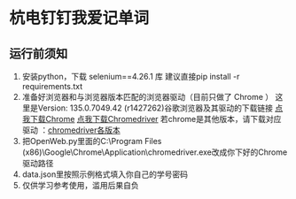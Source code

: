 # 杭电钉钉我爱记单词

## 运行前须知 
1. 安装python，下载 selenium==4.26.1 库
   建议直接pip install -r requirements.txt
2. 准备好浏览器和与浏览器版本匹配的浏览器驱动（目前只做了 Chrome ） 
   这里是Version: 135.0.7049.42 (r1427262)谷歌浏览器及其驱动的下载链接
[点我下载Chrome](https://storage.googleapis.com/chrome-for-testing-public/135.0.7049.42/win64/chrome-win64.zip)
[点我下载Chromedriver](https://storage.googleapis.com/chrome-for-testing-public/135.0.7049.42/win64/chromedriver-win64.zip)
若chrome是其他版本，请下载对应驱动 ：[chromedriver各版本](http://chromedriver.storage.googleapis.com/index.html)
3. 把OpenWeb.py里面的C:\Program Files (x86)\Google\Chrome\Application\chromedriver.exe改成你下好的Chrome驱动路径
4. data.json里按照示例格式填入你自己的学号密码
5. 仅供学习参考使用，滥用后果自负